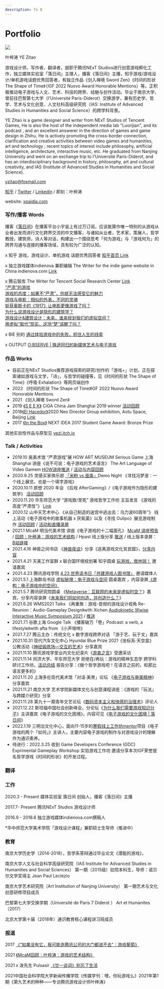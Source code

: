 ```yaml
---
description: To B
---
```


# Portfolio

![](<.gitbook/assets/Frame 5.png>)

叶梓涛  YE Zitao&#x20;

游戏设计师，写作者，翻译者，就职于腾讯NExT Studios进行创意游戏孵化工作，独立媒体实验室「落日间」主理人，播客《落日间》主播，知乎游戏/游戏设计/单机游戏话题优秀回答者，有独立作品《剑入禅境 Sword Zen》《时间的形状 The Shape of Time》（IGF 2022 Nuovo Award Honorable Mentions）等。正积极推动电子游戏与人文、艺术、科技的跨界、祛魅与创作活动。毕业于南京大学，曾前往巴黎第七大学（l'Université Paris-Diderot）交换游学，兼有历史学、哲学、艺术与文化创意、人文社科高级研究院（IAS: Institute of Advanced Studies in Humanities and Social Science）的跨学科背景。

YE Zitao is a game designer and writer from NExT Studios of Tencent Games, He is also the host of the independent media lab "Luorijian", and its podcast , and an excellent answerer in the direction of games and game design in Zhihu. He is actively promoting the cross-border connection, clarification and creative activities between video games and humanities, art and technology ; recent topics of interest include philosophy, artificial intelligence, architecture, interactive music, etc. He graduated from Nanjing University and went on an exchange trip to l'Université Paris-Diderot, and has an interdisciplinary background in history, philosophy, art and cultural creativity, and IAS (Institute of Advanced Studies in Humanities and Social Science).&#x20;

[yzitao@foxmail.com](mailto:yzitao@foxmail.com)

[知乎](https://www.zhihu.com/people/xie-mo-zhe) / [Twitter](https://twitter.com/Nir\_yezi) / [Linkedin](https://www.linkedin.com/in/%E6%A2%93%E6%B6%9B-%E5%8F%B6-46b701111/) / 即刻：叶梓涛

website: [xpaidia.com](http://xpaidia.com)





### 写作/播客 Words

播客《[落日间](https://xyzfm.link/jl6wg)》在播客平台小宇宙上有过万订阅，应该能算作唯一特别的从游戏从业者出发而进行文化跨界交流的中文播客，与诸如从业者，艺术家，策展人，哲学教授，建筑师，诗人等对话，构建出一个围绕思考「何为游戏」与「游戏何为」的跨界沟通与连接的播客场域，具有较为广泛的认知。





x 知乎 游戏，游戏设计、单机游戏 话题优秀回答者 [知乎首页 Link](https://www.zhihu.com/people/xie-mo-zhe)

x 独立游戏媒体indienova 兼职编辑 The Writer for the indie game website in China indienova.com [Link](https://indienova.com/u/guatif)

x 腾云智库 The Writer for Tencent Social Research Center [Link](https://mp.weixin.qq.com/s/p34QyzNl91PUCH4vcKc5BA)\
[“严肃”的游戏](https://mp.weixin.qq.com/s/uiYhfS\_vDIN9oTabnxzkFA)\
[游戏的态度：如果不“严肃”，你就无法感受它的魅力](https://mp.weixin.qq.com/s/p34QyzNl91PUCH4vcKc5BA)\
[游戏与电影：相似的外表，不同的灵魂](https://mp.weixin.qq.com/s/Ckqn-KvI4muqtG9xLzDaGg)\
[斩获奥斯卡的《1917》让电影更像游戏了吗？](https://mp.weixin.qq.com/s/vl1sdYIiE4JzTrWCdrsd-Q)\
[为什么说游戏设计是隐形的建筑学？](https://mp.weixin.qq.com/s/\_dd8rXhGrKW\_vTRrmKMAUQ)\
[游戏设计&建筑设计：未来，谁来规划我们的虚拟空间？](https://mp.weixin.qq.com/s/FogiFZWrnV7vwH7hs2i8VQ)\
[用虚拟“取代”现实，这场“梦”该醒了吗？](https://mp.weixin.qq.com/s/ngRKfOkOp44-wQk1qvM0Bg)

x BIE 别的 [通过体验游戏中的失败，抓住人生的线索](https://mp.weixin.qq.com/s/qgLKD40fMCzyDlLJiOARuQ)

x OUTPUT [O:BSERVE | 殊途同归的新媒体艺术与电子游戏](https://mp.weixin.qq.com/s/SZ9a9l4-fVYiKGAVJ31D\_w)



### 作品 Works&#x20;

* 目前正在NExT Studios推荐游戏探索的研究/创作的「游戏+」计划，正在探索诸如游戏与文学，「诗」，与哲学的碰撞等，见《时间的形状 The Shape of Time》《呼吸 Exhalation》等网页端创作
* 2022 《时间的形状 The Shape of Time》IGF 2022 Nuovo Award Honorable Mentions
* 2021 《剑入禅境 Sword Zen》
* 2019 [《S E E K》](https://yezi.itch.io/seek) CiGA China Jam Shanghai 2019 winner [活动回顾](https://mp.weixin.qq.com/s/8p2MUg6fVChKTNv1j22mkQ)
* 2018[《El Hacedor》](https://yezi.itch.io/hacedor)2020 Neo Director Group exhibition, Aotu Space, Beijing [Link](https://mp.weixin.qq.com/s/VrqQQSO24L8ji25oFbelRg)
* 2017 [《In the Box》](https://yezi.itch.io/in-the-box) NEXT IDEA 2017 Student Game Award: Bronze Prize

其他实验性作品与原型见 [yezi.itch.io](https://yezi.itch.io)



### Talk / Activities

* 2019.10 昊美术馆 “严肃游戏”展 HOW ART MUSEUM Serious Game 上海 Shanghai 讲座《说不可说：电子游戏的艺术语言》 The Art Language of Video Gamem [HOW讲座推送](https://mp.weixin.qq.com/s/nEiuz4m-80edzaERaU\_IxQ) / [活动与内容回顾](https://mp.weixin.qq.com/s/8kjMPfVYOQwDzoGPWstnfw)
* 2020.9.25 灵感买家俱乐部 [「米粉 vs 面条」](https://mp.weixin.qq.com/s/6DxFU8iE\_E\_MnF5CLpf9jg)Demo Night 《寻找冯梦波：一个线上展览，也是一个填字游戏》
* 2020.10.11 原想 2020 年会 《后戏 AfterGaming》/《电子游戏作为隐形的建筑学》 [活动回顾](https://mp.weixin.qq.com/s/\_rE\_BjMfxQYWurXiw-6LZg)
* 2020.11.20 华东师范大学 “游戏致/至死” 游戏哲学工作坊 主旨发言 《游戏的高度“严肃性”》 [Link](https://www.thepaper.cn/newsDetail\_forward\_10201281)
* 2020.12 山中天艺术中心 《从自己制造的迷宫中逃出去：乌力波60周年”》 线上活动《电子游戏中的故事机器 x 厌氧菌》以及《寻找 Oulipo》展览游戏制作 [活动回顾](https://mp.weixin.qq.com/s/OAXyNPLEvAfYs5ZGCxAx-Q) / [活动和直播录屏](https://www.bilibili.com/video/BV13y4y1D7qY)
* 2021.1 McaM 明当代美术馆 讲座《电子游戏的十二幅面孔》 [McaM 讲座预告](https://mp.weixin.qq.com/s/wCX\_G4s8pO\_oMTEfpDdMbg) / [回顾｜叶梓涛：游戏的艺术结构](https://mp.weixin.qq.com/s/jiS3BHYlO1PAG95parxRog) / Hpast 线上版分享 [推送](https://mp.weixin.qq.com/s/457WHeEphho3FZ-TU5g0Iw) / 线上版本录屏：[B站链接](https://www.bilibili.com/video/BV1T5411n7J1)
* 2021.4.16 神兽之间书店 《[神兽夜谈](https://mp.weixin.qq.com/s/2XB5gkBfSZZf57FUed7BfQ#/)》分享《逃离游戏文化贫民窟》，[分享内容](https://www.zhihu.com/question/19921302/answer/1850501909#/)
* 2021.4.21 天美工作室群 x 联合国环境规划署 知乎圆桌 [玩游戏，救地球！](https://www.zhihu.com/roundtable/playingfortheplanet) 邀请嘉宾
* 2021.4.23 腾讯游戏学院 [4.23 世界读书日「共建游戏人图书馆」](https://mp.weixin.qq.com/s/loA1heUV5SRjaNyk9vqFww) 邀请媒体人
* 2021.5.1 上海群岛书店 [虚拟秘境：电子游戏与空间](https://mp.weixin.qq.com/s/MnF8CFTBF-sNrw3P4kcY5A) 圆桌嘉宾 ，内容录屏[《虚构：电子游戏中的空间》](https://www.bilibili.com/video/BV1bp4y147mZ?t=806)
* 2021.5.7 腾讯研究院圆桌 《[Metaverse：互联网的未来是虚拟时空？](https://mp.weixin.qq.com/s/idtlL3Fb\_zPOu3aJP7Xbtg)》嘉宾，分享内容录屏《[未来我们将如何创造，并创造什么？](https://www.bilibili.com/video/BV1nU4y1t7pB?p=2)》
* 2021.6.26 WMS2021 Talks 《再重聚：游戏-音频的游戏设计视角 Re-Reunion：Audio-Gameplay Design》with Xichen [Audiokinetic Wwise Interactive Music Symposium 2021](https://info.audiokinetic.com/zh-cn/wwise-interactive-music-symposium-2021-china) / [推送](https://mp.weixin.qq.com/s/coZwzfD\_-fCgenBRKoD8HQ)&#x20;
* 2021.7.1 谷歌上海 Google Talk 《播客破万「卷」Podcast: a verb, a lifestyle》with afta from 《小声喧哗》
* 2021.7.27 腾云主办：传统文化 x 数字游戏跨界对话 「游于艺、玩于文」嘉宾
* 2021.10.31 现代汽车文化中心 Hyundai Blue Prize 2021《坐标系·天空盒》 公教活动《[神经锻炼场—交互的艺术](https://mp.weixin.qq.com/s/LDWwEtfbGvkFM0jG5YFHwg)》分享嘉宾
* 2021.11.10 腾讯游戏学堂业内文化纪录片《[游衷之言](https://weibo.com/tv/show/1034:4705300503265330?from=old\_pc\_videoshow)》受邀采访
* 2021.11.14 同济大学、华东师范大学 拒绝在/再玩：游戏的精神生态学 跨学科研讨工作坊，[活动总结](https://m.thepaper.cn/newsDetail\_forward\_15480688) 报告分享：《做个哲学游戏吧！在语言之前的，和那比语言更多的》
* 2021.11.20 上海多伦现代美术馆「对话·美育」论坛 《[电子游戏与审美精神](https://mp.weixin.qq.com/s/zUPOOT-gL-NmeR\_2PDVcxw)》分享嘉宾
* 2021.11.21 南京大学 艺术学院新媒体文化与创意课程讲座：《游戏的「玩法」与跨媒介研究》分享
* 2021.11.28 第九十一期青年文艺论坛《[数码资本主义和快感的治理术](https://mp.weixin.qq.com/s/32vTTS2PqU-w92vLTfjlcg)》评论人
* 2021.12.22 斯坦福中国社会创新峰会，分论坛《[为什么我们需要游戏知识分子](https://q.eqxiu.com/s/giUnNvNJ?from=sqq\&share\_level=3\&from\_user=20211027252637c4\&from\_id=034c6559-6\&share\_time=1635314573268)》主讲嘉宾《电子游戏的文化困境》，内容可见《[电子游戏的文化困境 | 落日间](https://zhuanlan.zhihu.com/p/451427750)》
* 2022.1.19 三明治文化中心，面向11-15岁的[寒假线上工作坊mentor](https://mp.weixin.qq.com/s/i-Olk0xBKY8oRbUoHgT3Zg)项目《电子游戏的两个「如何」》主讲人，主要内容电子游戏的制作与对游戏设计的理解作为通识素养。
* 待进行：2022.3.25 收到 Game Developers Conference (GDC) Exprimental Gameplay Workshop 实验游戏工作坊 邀请分享本次IGF荣誉提名哲学游戏《时间的形状》的开发过程。



### 翻译





### **工作**

2020.3 - Present 媒体实验室 落日间 创始人，播客《落日间》主播

2017.7- Present 腾讯NExT Studios 游戏设计师

2016.9 - 2018.6 独立游戏媒体indienova.com撰稿人

\*华中师范大学美术学院「游戏设计课程」兼职硕士生导师（推进中）

### **教育**

南京大学历史学（2014-2018），哲学系答辩通过毕业论文《潜能的游戏》，

南京大学人文与社会科学高级研究院（IAS Institute for Advanced Studies in Humanities and Social Sciences） 第一期（2015级）驻院本科生，导师：诺贝尔文学奖得主 Jean Paul Leclézio

南京大学艺术研究院（Art Institution of Nanjing University） 第一期艺术与文化创意研修项目成员

巴黎第七大学交换学期（Université de Paris 7 Diderot ） Art et Humanites（2017）

北京大学第十届（2018年）通识教育核心课程讲习班成员

### 报道

2017 [《“如果没有它，我可能连腾讯公司的大门都进不去”｜游戏葡萄》](https://mp.weixin.qq.com/s/592swUAVoGHqV3MHmUDvgw)

2021 [《McaM回顾｜叶梓涛：游戏的艺术结构》](https://mp.weixin.qq.com/s/jiS3BHYlO1PAG95parxRog)

2021 x 泼先生 Pulsasir [《廿一谈词》别忘了生活](https://mp.weixin.qq.com/s/Y-kFIb5iH2wUP62BS2coBA)

2021中国社会科学院大学新闻传播学院《传媒学刊：嘿，你玩游戏么》2021年第1期《第九艺术的种种——专访腾讯游戏设计师叶梓涛》

##



###

